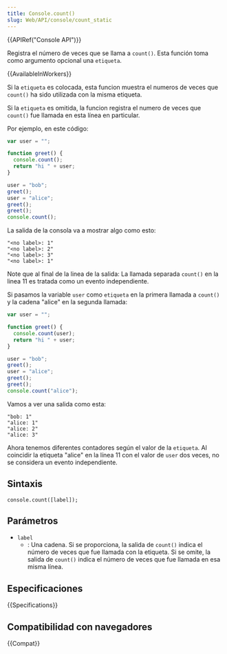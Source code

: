 ```yaml
---
title: Console.count()
slug: Web/API/console/count_static
---
```


{{APIRef("Console API")}}

Registra el número de veces que se llama a `count()`. Esta función toma como argumento opcional una `etiqueta`.

{{AvailableInWorkers}}

Si la `etiqueta` es colocada, esta funcion muestra el numeros de veces que `count()` ha sido utilizada con la misma etiqueta.

Si la `etiqueta` es omitida, la funcion registra el numero de veces que `count()` fue llamada en esta línea en particular.

Por ejemplo, en este código:

```js
var user = "";

function greet() {
  console.count();
  return "hi " + user;
}

user = "bob";
greet();
user = "alice";
greet();
greet();
console.count();
```

La salida de la consola va a mostrar algo como esto:

```
"<no label>: 1"
"<no label>: 2"
"<no label>: 3"
"<no label>: 1"
```

Note que al final de la linea de la salida: La llamada separada `count()` en la linea 11 es tratada como un evento independiente.

Si pasamos la variable `user` como `etiqueta` en la primera llamada a `count()` y la cadena "alice" en la segunda llamada:

```js
var user = "";

function greet() {
  console.count(user);
  return "hi " + user;
}

user = "bob";
greet();
user = "alice";
greet();
greet();
console.count("alice");
```

Vamos a ver una salida como esta:

```
"bob: 1"
"alice: 1"
"alice: 2"
"alice: 3"
```

Ahora tenemos diferentes contadores según el valor de la `etiqueta`. Al coincidir la etiqueta "alice" en la línea 11 con el valor de `user` dos veces, no se considera un evento independiente.

## Sintaxis

```
console.count([label]);
```

## Parámetros

- `label`
  - : Una cadena. Si se proporciona, la salida de `count()` indica el número de veces que fue llamada con la etiqueta. Si se omite, la salida de `count()` indica el número de veces que fue llamada en esa misma línea.

## Especificaciones

{{Specifications}}

## Compatibilidad con navegadores

{{Compat}}
